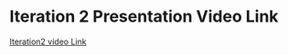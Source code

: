 # Iteration 2 Presentation Video Link

[Iteration2 video Link](https://drive.google.com/file/d/1h--uNqTg-iV2b3Cbix-eoL0-szhotHSc/view?usp=sharing)

